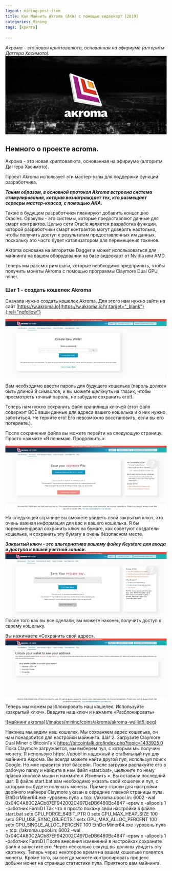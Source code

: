 ```yaml
---
layout: mining-post-item
title: Как Майнить Akroma (AKA) с помощью видеокарт [2019]
categories: Mining
tags: [крипта]

---
```

*Акрома - это новая криптовалюта, основанная на эфириуме (алгоритм Даггера Хасимото).*
![майнинг akroma](/images/mining/coins/akroma/akroma.jpeg)

## Немного о проекте acroma.
Акрома - это новая криптовалюта, основанная на эфириуме (алгоритм Даггера Хасимото).

Проект Akroma использует эти мастер-узлы для поддержки функций разработчика. 

***Таким образом, в основной протокол Akroma встроена система стимулирования, которая вознаграждает тех, кто размещает серверы мастер-класса, с помощью AKA.***

 Также в будущем разработчики планируют добавить концепцию Oracles. Оракулы - это системы, которые предоставляют данные для смарт контрактов. Целью сети Oracle является разработка функции, которой разработчики смарт контрактов могут доверять настолько, чтобы получить доступ к результатам предоставленных им данных, поскольку это часто будет катализатором для перемещения токенов.
 
Akroma основана на алгоритме Dagger и может использоваться для майнинга на вашем оборудовании на базе видеокарт от Nvidia или AMD.

Теперь мы рассмотрим шаги, которые необходимо предпринять, чтобы получить монеты Akroma с помощью программы Claymore Dual GPU miner.

### Шаг 1 - создать кошелек Akroma
Сначала нужно создать кошелек Akroma. Для этого нам нужно зайти на сайт 
[https://w.akroma.io](https://w.akroma.io/){:target="_blank"}{:rel="nofollow"}

![майнинг akroma](/images/mining/coins/akroma/akroma-wallet.jpeg)


Вам необходимо ввести пароль для будущего кошелька (пароль должен быть длиной 9 символов, и вы можете щелкнуть на глазик, чтобы просмотреть точный пароль, не забудьте сохранить его!).

Теперь нам нужно сохранить файл хранилища ключей (этот файл содержит ВСЕ ваши данные для адреса вашего кошелька и о них нужно заботиться. Не теряйте его! Его невозможно восстановить, если вы его потеряете.).

После сохранения файла вы можете перейти на следующую страницу. Просто нажмите «Я понимаю. Продолжить.».

![майнинг akroma](/images/mining/coins/akroma/akroma-wallet2.jpeg)

На следующей странице вы сможете увидеть свой закрытый ключ, это очень важная информация для вас и вашего кошелька. Я бы порекомендовал сохранить ключ на бумаге, как советуют создатели кошелька, и сохранить эту бумагу в очень безопасном месте. 

***Закрытый ключ - это альтернатива вашему файлу Keystore для входа и доступа к вашей учетной записи.***
![майнинг akroma](/images/mining/coins/akroma/akroma-wallet3.jpeg)
После того как вы все сделали, вы можете наконец получить доступ к своему кошельку.

Вы нажимаете «Сохранить свой адрес».
<a href="/images/mining/coins/akroma/akroma-wallet4.jpeg" class="gray lightbox-image current">
![майнинг akroma](/images/mining/coins/akroma/akroma-wallet4.jpeg)
</a>
Теперь мы можем разблокировать наш кошелек. Используйте «закрытый ключ». Введите наш ключ и нажмите «Разблокировать»

<a href="/images/mining/coins/akroma/akroma-wallet5.jpeg" class="gray lightbox-image current">
![майнинг akroma](/images/mining/coins/akroma/akroma-wallet5.jpeg)
</a>

Наконец мы видим наш кошелек. Мы сохраняем адрес кошелька, он нам понадобится для настройки майнинга.
Шаг 2. Загрузите Claymore Dual Miner с BitcoinTalk https://bitcointalk.org/index.php?topic=1433925.0
Пока Claymore загружается, мы выберем пул, с которым мы получим монету. Я использую https: //upool.in надежный и стабильный пул для майнинга Акрома. Вы всегда можете найти другой пул, используя поиск Google. Но мне нравится этот бассейн.
После загрузки распакуйте его в рабочую папку и найдите в нем файл «start.bat», щелкните по нему правой кнопкой мыши и нажмите « Изменить ».
Вы оставили последний шаг. В файле start.bat вам необходимо указать свой кошелек и пул, с которым вы будете получать монеты. Пример строки для настройки двойного майнера Claymore указан в середине главной страницы пула.
EthDcrMiner64.exe -уровень пула + tcp: //akroma.upool.in: 6002 -wal 0x04C4A80C2ACb87EF942002C497DeDB6480Bc4847 -epsw x -allpools 1 -работник FarmD1
Так что я просто покажу свои настройки в файле start.bat
setx GPU_FORCE_64BIT_PTR 0
setx GPU_MAX_HEAP_SIZE 100
setx GPU_USE_SYNC_OBJECTS 1
setx GPU_MAX_ALLOC_PERCENT 100
setx GPU_SINGLE_ALLOC_PERCENT 100
EthDcrMiner64.exe -уровень пула + tcp: //akroma.upool.in: 6002 -wal 0x04C4A80C2ACb87EF942002C497DeDB6480Bc4847 -epsw x -allpools 1 -работник FarmD1
После внесения изменений в настройках сохраните файл и запустите его. Через несколько секунд вы должны увидеть эту картинку.
Теперь через некоторое время на вашем кошельке появятся монеты. Кроме того, вы всегда можете контролировать процесс добычи монет на странице статистики пула.
Приятного вам майнинга.